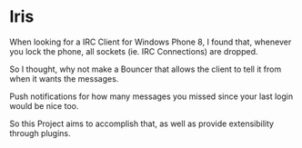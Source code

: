 Iris
====

When looking for a IRC Client for Windows Phone 8, I found that, whenever you lock the phone, all sockets (ie. IRC Connections) are dropped.

So I thought, why not make a Bouncer that allows the client to tell it from when it wants the messages.

Push notifications for how many messages you missed since your last login would be nice too.

So this Project aims to accomplish that, as well as provide extensibility through plugins.
